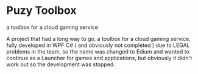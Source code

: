 # Puzy Toolbox
 a toolbox for a cloud gaming service

A project that had a long way to go, a toolbox for a cloud gaming service, fully developed in WPF C# ( and obviously not completed ) due to LEGAL problems in the team, so the name was changed to Edium and wanted to continue as a Launcher for games and applications, but obviously it didn't work out so the development was stopped.

